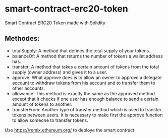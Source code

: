 # smart-contract-erc20-token
 Smart Contract ERC20 Token made with Solidity
 
 ## Methodes:
 
 - totalSupply: A method that defines the total supply of your tokens.
 - balanceOf: A method that returns the number of tokens a wallet address has.
 - transfer: A method that takes a certain amount of tokens from the total supply (owner address) and gives it to a user.
 - approve: What approve does is to allow an owner to approve a delegate account to withdraw tokens from his account and to transfer them to other accounts.
 - allowance: This method is exactly the same as the approved method except that it checks if one user has enough balance to send a certain amount of tokens to another.
 - transferFrom: Another type of transfer method which is used to transfer tokens between users. It is necessary to make first the approve function to allow someone to transfer tokens.

Use https://remix.ethereum.org/ to deploye the smart contract.
